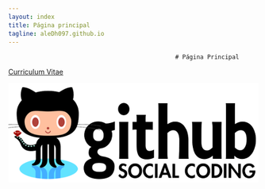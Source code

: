 ```yaml
---
layout: index
title: Página principal
tagline: aleDh097.github.io
---
```

                                                   # Página Principal

[Curriculum Vitae](about)

![Portada](static/img/foto2.png "Portada")
